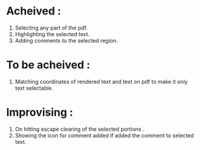 # Acheived :

1. Selecting any part of the pdf.
2. Highlighting the selected text.
3. Adding comments to the selected region.

# To be acheived :
1. Matching coordinates of rendered text and text on pdf to make it only text selectable.

# Improvising :

1. On hitting escape clearing of the selected portions .
2. Showing the icon for comment added if added the comment to selected text.